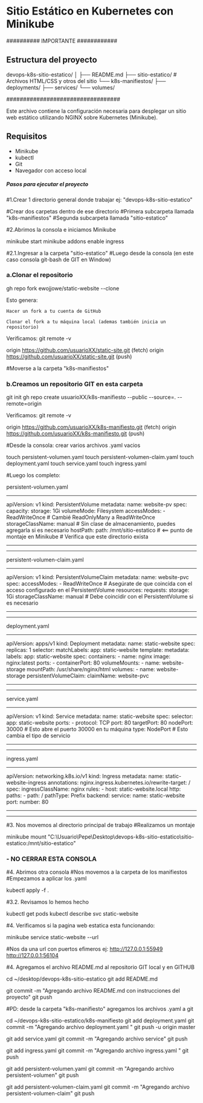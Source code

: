 # Sitio Estático en Kubernetes con Minikube


########## IMPORTANTE ############

## Estructura del proyecto ##
devops-k8s-sitio-estatico/
│
├── README.md
├── sitio-estatico/       # Archivos HTML/CSS y otros del sitio
└── k8s-manifiestos/
    ├── deployments/
    ├── services/
    └── volumes/

##################################


Este archivo contiene la configuración necesaria 
para desplegar un sitio web estático utilizando NGINX 
sobre Kubernetes (Minikube).

## Requisitos

- Minikube
- kubectl
- Git
- Navegador con acceso local



##### Pasos para ejecutar el proyecto ####

#1.Crear 1 directorio general donde trabajar ej: "devops-k8s-sitio-estatico"

#Crear dos carpetas dentro de ese directorio
#Primera subcarpeta llamada "k8s-manifiestos"
#Segunda subcarpeta llamada "sitio-estatico"

#2.Abrimos la consola e iniciamos Minikube

minikube start
minikube addons enable ingress

#2.1.Ingresar a la carpeta "sitio-estatico"
#Luego desde la consola (en este caso consola git-bash de GIT en Window)
### a.Clonar el repositorio

gh repo fork ewojjowe/static-website --clone

Esto genera:

    Hacer un fork a tu cuenta de GitHub

    Clonar el fork a tu máquina local (ademas también inicia un repositorio)

Verificamos:
git remote -v

origin  https://github.com/usuarioXX/static-site.git (fetch)
origin  https://github.com/usuarioXX/static-site.git (push)


#Moverse a la carpeta "k8s-manifiestos"
### b.Creamos un repositorio GIT en esta carpeta
 
git init
gh repo create usuarioXX/k8s-manifiesto --public --source=. --remote=origin

Verificamos:
git remote -v

origin  https://github.com/usuarioXX/k8s-manifiesto.git (fetch)
origin  https://github.com/usuarioXX/k8s-manifiesto.git (push)


#Desde la consola: crear varios archivos .yaml vacios

touch persistent-volumen.yaml
touch persistent-volumen-claim.yaml
touch deployment.yaml
touch service.yaml
touch ingress.yaml

#Luego los completo:

persistent-volumen.yaml
____________________________
apiVersion: v1
kind: PersistentVolume
metadata:
  name: website-pv
spec:
  capacity:
    storage: 1Gi
  volumeMode: Filesystem
  accessModes:
    - ReadWriteOnce  # Cambié ReadOnlyMany a ReadWriteOnce
  storageClassName: manual   # Sin clase de almacenamiento, puedes agregarla si es necesario
  hostPath:
    path: /mnt/sitio-estatico  # <== punto de montaje en Minikube  # Verifica que este directorio exista

____________________________
____________________________

persistent-volumen-claim.yaml
____________________________
apiVersion: v1
kind: PersistentVolumeClaim
metadata:
  name: website-pvc
spec:
  accessModes:
    - ReadWriteOnce  # Asegúrate de que coincida con el acceso configurado en el PersistentVolume
  resources:
    requests:
      storage: 1Gi
  storageClassName: manual   # Debe coincidir con el PersistentVolume si es necesario

____________________________
____________________________

deployment.yaml
____________________________
apiVersion: apps/v1
kind: Deployment
metadata:
  name: static-website
spec:
  replicas: 1
  selector:
    matchLabels:
      app: static-website
  template:
    metadata:
      labels:
        app: static-website
    spec:
      containers:
      - name: nginx
        image: nginx:latest
        ports:
          - containerPort: 80
        volumeMounts:
          - name: website-storage
            mountPath: /usr/share/nginx/html
      volumes:
        - name: website-storage
          persistentVolumeClaim:
            claimName: website-pvc

____________________________
____________________________

service.yaml
____________________________
apiVersion: v1
kind: Service
metadata:
  name: static-website
spec:
  selector:
    app: static-website
  ports:
    - protocol: TCP
      port: 80
      targetPort: 80
      nodePort: 30000  # Esto abre el puerto 30000 en tu máquina
  type: NodePort  # Esto cambia el tipo de servicio


____________________________
____________________________

ingress.yaml
____________________________
apiVersion: networking.k8s.io/v1
kind: Ingress
metadata:
  name: static-website-ingress
  annotations:
    nginx.ingress.kubernetes.io/rewrite-target: /
spec:
  ingressClassName: nginx
  rules:
    - host: static-website.local
      http:
        paths:
          - path: /
            pathType: Prefix
            backend:
              service:
                name: static-website
                port:
                  number: 80
____________________________
____________________________

#3. Nos movemos al directorio principal de trabajo
#Realizamos un montaje

minikube mount "C:\Usuario\Pepe\Desktop\devops-k8s-sitio-estatico\sitio-estatico:/mnt/sitio-estatico"

### - NO CERRAR ESTA CONSOLA

#4. Abrimos otra consola
#Nos movemos a la carpeta de los manifiestos
#Empezamos a aplicar los .yaml

kubectl apply -f .

#3.2. Revisamos lo hemos hecho

kubectl get pods
kubectl describe svc static-website

#4. Verificamos si la pagina web estatica esta funcionando:

minikube service static-website --url

#Nos da una url con puertos efimeros
ej:
http://127.0.0.1:55949
http://127.0.0.1:56104

#4. Agregamos el archivo README.md al repositorio GIT local y en GITHUB

cd ~/desktop/devops-k8s-sitio-estatico
git add README.md

git commit -m "Agregando archivo README.md con instrucciones del proyecto"
git push

#PD: desde la carpeta "k8s-manifiesto"
agregamos los archivos .yaml a git

cd ~/devops-k8s-sitio-estatico/k8s-manifiesto
git add deployment.yaml
git commit -m "Agregando archivo deployment.yaml "
git push -u origin master

git add service.yaml
git commit -m "Agregando archivo service"
git push

git add ingress.yaml
git commit -m "Agregando archivo ingress.yaml "
git push

git add persistent-volumen.yaml
git commit -m "Agregando archivo persistent-volumen"
git push

git add persistent-volumen-claim.yaml
git commit -m "Agregando archivo persistent-volumen-claim"
git push

